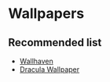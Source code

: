 # Wallpapers

## Recommended list

* [Wallhaven](https://wallhaven.cc/)
* [Dracula Wallpaper](https://raw.githubusercontent.com/dracula/wallpaper/master/base.png)

